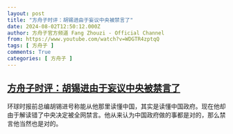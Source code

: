 ```yaml
---
layout: post
title: "方舟子时评：胡锡进由于妄议中央被禁言了"
date: 2024-08-02T12:50:12.000Z
author: 方舟子官方频道 Fang Zhouzi - Official Channel
from: https://www.youtube.com/watch?v=WDGTR4zptqQ
tags: [ 方舟子 ]
comments: True
categories: [ 方舟子 ]
---
```

<!--1722603012000-->
[方舟子时评：胡锡进由于妄议中央被禁言了](https://www.youtube.com/watch?v=WDGTR4zptqQ)
------

<div>
环球时报前总编胡锡进号称能从他那里读懂中国，其实是读懂中国政府。现在他却由于解读错了中央决定被全网禁言。他从来认为中国政府做的事都是对的，那么禁言他当然也是对的。
</div>
